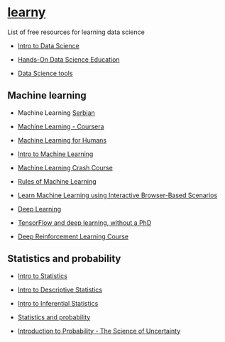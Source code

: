 # [learny](../)

List of free resources for learning data science

- [Intro to Data Science](https://www.udacity.com/course/intro-to-data-science--ud359)

- [Hands-On Data Science Education](https://www.kaggle.com/learn/overview)

- [Data Science tools](https://www.codecademy.com/beta-catalog/subject/data-science)

## Machine learning

- Machine Learning [Serbian](http://ml.matf.bg.ac.rs/readings/ml.pdf)

- [Machine Learning - Coursera](https://www.coursera.org/learn/machine-learning)

- [Machine Learning for Humans](https://medium.com/machine-learning-for-humans/why-machine-learning-matters-6164faf1df12)

- [Intro to Machine Learning](https://classroom.udacity.com/courses/ud120)

- [Machine Learning Crash Course](https://developers.google.com/machine-learning/crash-course/)

- [Rules of Machine Learning](https://developers.google.com/machine-learning/guides/rules-of-ml/)

- [Learn Machine Learning using Interactive Browser-Based Scenarios](https://www.katacoda.com/courses/machine-learning)

- [Deep Learning](https://www.udacity.com/course/deep-learning--ud730)

- [TensorFlow and deep learning, without a PhD](https://codelabs.developers.google.com/codelabs/cloud-tensorflow-mnist/#0)

- [Deep Reinforcement Learning Course](https://simoninithomas.github.io/Deep_reinforcement_learning_Course/)

## Statistics and probability

- [Intro to Statistics](https://www.udacity.com/course/intro-to-statistics--st101)

- [Intro to Descriptive Statistics](https://www.udacity.com/course/intro-to-descriptive-statistics--ud827)

- [Intro to Inferential Statistics](https://www.udacity.com/course/intro-to-inferential-statistics--ud201)

- [Statistics and probability](https://www.khanacademy.org/math/statistics-probability)

- [Introduction to Probability - The Science of Uncertainty](https://www.edx.org/course/introduction-probability-science-mitx-6-041x-2)
